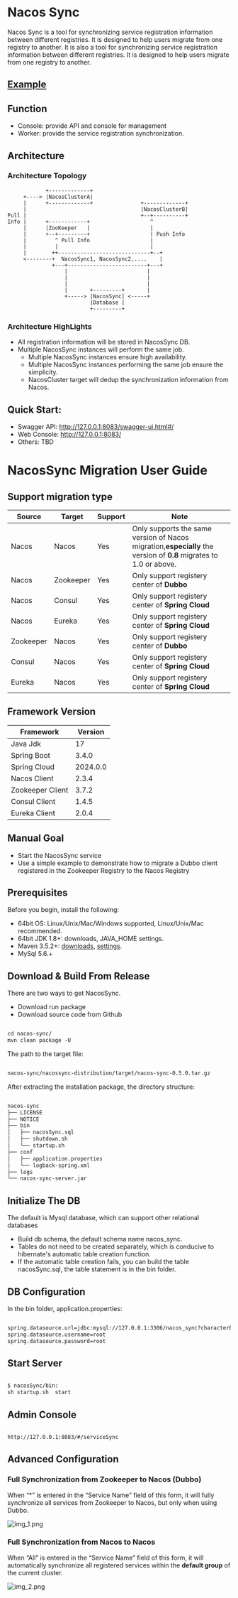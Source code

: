 # Nacos Sync

Nacos Sync is a tool for synchronizing service registration information between different registries. It is designed to
help users migrate from one registry to another. It is also a tool for synchronizing service registration information
between different registries. It is designed to help users migrate from one registry to another.

## [Example](https://github.com/paderlol/nacos-sync-example)

## Function

- Console: provide API and console for management
- Worker: provide the service registration synchronization.

## Architecture

### Architecture Topology

```
            +-------------+
     +----> |NacosClusterA|
     |      +-------------+               +-------------+
     |                                    |NacosClusterB|
Pull |                                    +--+----------+
Info |      +------------+                   ^
     |      |ZooKeeper   |                   |
     |      +--+---------+                   | Push Info
     |         ^ Pull Info                   |
     |         |                             |
     |        ++-----------------------------+--+
     <--------+  NacosSync1, NacosSync2,....    |
              +---+-------------------------+---+
                  |                         |
                  |                         |
                  |                         |
                  |       +---------+       |
                  +-----> |NacosSync| <-----+
                          |Database |
                          +---------+
```

### Architecture HighLights

- All registration information will be stored in NacosSync DB.
- Multiple NacosSync instances will perform the same job.
    - Multiple NacosSync instances ensure high availability.
    - Multiple NacosSync instances performing the same job ensure the simplicity.
    - NacosCluster target will dedup the synchronization information from Nacos.

## Quick Start:

- Swagger API: http://127.0.0.1:8083/swagger-ui.html#/
- Web Console: http://127.0.0.1:8083/
- Others: TBD

# NacosSync Migration User Guide

## Support migration type

| Source    | Target    | Support | Note                                                                                                              |
|-----------|-----------|---------|-------------------------------------------------------------------------------------------------------------------|
| Nacos     | Nacos     | Yes     | Only supports the same version of Nacos migration,**especially** the version of **0.8** migrates to 1.0 or above. |
| Nacos     | Zookeeper | Yes     | Only support registery center of **Dubbo**                                                                        |
| Nacos     | Consul    | Yes     | Only support  registery center of **Spring Cloud**                                                                |
| Nacos     | Eureka    | Yes     | Only support  registery center of **Spring Cloud**                                                                |
| Zookeeper | Nacos     | Yes     | Only support registery center of **Dubbo**                                                                        |
| Consul    | Nacos     | Yes     | Only support  registery center of **Spring Cloud**                                                                |
| Eureka    | Nacos     | Yes     | Only support  registery center of **Spring Cloud**                                                                |

## Framework Version

| Framework        | Version  |
|------------------|----------|
| Java Jdk         | 17       |
| Spring Boot      | 3.4.0    |
| Spring Cloud     | 2024.0.0 |
| Nacos Client     | 2.3.4    |
| Zookeeper Client | 3.7.2    |
| Consul Client    | 1.4.5    |
| Eureka Client    | 2.0.4    |

## Manual Goal

- Start the NacosSync service
- Use a simple example to demonstrate how to migrate a Dubbo client registered in the Zookeeper Registry to the Nacos
  Registry

## Prerequisites

Before you begin, install the following:

- 64bit OS: Linux/Unix/Mac/Windows supported, Linux/Unix/Mac recommended.
- 64bit JDK 1.8+: downloads, JAVA_HOME settings.
- Maven 3.5.2+: [downloads](https://maven.apache.org/download.cgi), [settings](https://maven.apache.org/settings.html).
- MySql 5.6.+

## Download & Build From Release

There are two ways to get NacosSync.

- Download run package
- Download source code from Github

``` xml

cd nacos-sync/
mvn clean package -U

```

The path to the target file:

``` xml

nacos-sync/nacossync-distribution/target/nacos-sync-0.5.0.tar.gz

```

After extracting the installation package, the directory structure:

``` xml

nacos-sync
├── LICENSE
├── NOTICE
├── bin
│   ├── nacosSync.sql
│   ├── shutdown.sh
│   └── startup.sh
├── conf
│   ├── application.properties
│   └── logback-spring.xml
├── logs
└── nacos-sync-server.jar

```

## Initialize The DB

The default is Mysql database, which can support other relational databases

- Build db schema, the default schema name nacos_sync.
- Tables do not need to be created separately, which is conducive to hibernate's automatic table creation function.
- If the automatic table creation fails, you can build the table nacosSync.sql, the table statement is in the bin
  folder.

## DB Configuration

In the bin folder, application.properties:

``` xml

spring.datasource.url=jdbc:mysql://127.0.0.1:3306/nacos_sync?characterEncoding=utf8
spring.datasource.username=root
spring.datasource.password=root

```

## Start Server

``` xml

$ nacosSync/bin:
sh startup.sh  start

```

## Admin Console

``` xml

http://127.0.0.1:8083/#/serviceSync

```

## Advanced Configuration

### Full Synchronization from Zookeeper to Nacos (Dubbo)

When “*” is entered in the “Service Name” field of this form, it will fully synchronize all services from Zookeeper to
Nacos, but only when using Dubbo.

![img_1.png](img_1.png)

### Full Synchronization from Nacos to Nacos

When “All” is entered in the “Service Name” field of this form, it will automatically synchronize all registered
services within the **default group** of the current cluster.

![img_2.png](img_2.png)